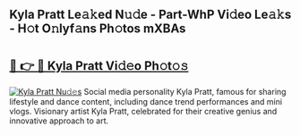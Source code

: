 ## Kyla Pratt Le𝚊𝚔ed N𝚞𝚍e - Part-WhP Vi𝚍eo Le𝚊𝚔s - H𝚘t O𝚗lyf𝚊ns Ph𝚘tos mXBAs

# <h2><a href="http://hfh24u.feru.top/?c=Kyla+Pratt">🔗 👉 🔴 Kyla Pratt Vi𝚍𝚎o Ph𝚘t𝚘𝚜</a></h2>

[![Kyla Pratt Nu𝚍𝚎s](https://i.imgur.com/0TWrTi3.gif)](http://hfh24u.feru.top/?c=Kyla+Pratt)
Social media personality Kyla Pratt, famous for sharing lifestyle and dance content, including dance trend performances and mini vlogs. Visionary artist Kyla Pratt, celebrated for their creative genius and innovative approach to art. 
